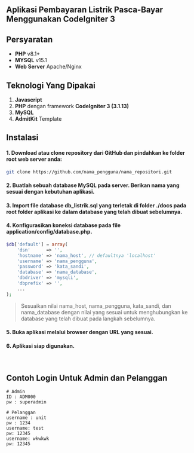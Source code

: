 ## Aplikasi Pembayaran Listrik Pasca-Bayar Menggunakan CodeIgniter 3

## Persyaratan

- **PHP** v8.1+
- **MYSQL** v15.1
- **Web Server** Apache/Nginx


## Teknologi Yang Dipakai

1. **Javascript**
2. **PHP** dengan framework **CodeIgniter 3 (3.1.13)**
3. **MySQL**
5. **AdmitKit** Template



## Instalasi


#### 1. Download atau clone repository dari GitHub dan pindahkan ke folder root web server anda:
```bash
git clone https://github.com/nama_pengguna/nama_repositori.git
```
#### 2. Buatlah sebuah database MySQL pada server. Berikan nama yang sesuai dengan kebutuhan aplikasi.
#### 3. Import file database db_listrik.sql yang terletak di folder ./docs pada root folder aplikasi ke dalam database yang telah dibuat sebelumnya.
#### 4. Konfigurasikan koneksi database pada file application/config/database.php.
```php
$db['default'] = array(
    'dsn'      => '',
    'hostname' => 'nama_host', // defaultnya 'localhost'
    'username' => 'nama_pengguna',
    'password' => 'kata_sandi',
    'database' => 'nama_database',
    'dbdriver' => 'mysqli',
    'dbprefix' => '',
    ...
);
```
> Sesuaikan nilai nama_host, nama_pengguna, kata_sandi, dan nama_database dengan nilai yang sesuai untuk menghubungkan ke database yang telah dibuat pada langkah sebelumnya.

#### 5. Buka aplikasi melalui browser dengan URL yang sesuai.
#### 6. Aplikasi siap digunakan.

<br>

## Contoh Login Untuk Admin dan Pelanggan

```
# Admin
ID : ADM000
pw : superadmin

# Pelanggan
username : unit
pw : 1234
username: test
pw: 12345
username: wkwkwk
pw: 12345
```

<br>